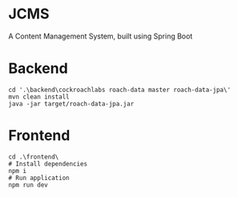 # JCMS
A Content Management System, built using Spring Boot




# Backend

```
cd '.\backend\cockroachlabs roach-data master roach-data-jpa\'
mvn clean install
java -jar target/roach-data-jpa.jar
```

# Frontend

```
cd .\frontend\
# Install dependencies
npm i
# Run application
npm run dev
```